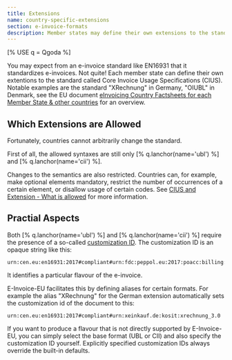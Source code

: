 ```yaml
---
title: Extensions
name: country-specific-extensions
section: e-invoice-formats
description: Member states may define their own extensions to the standard in the form of Core Invoice Usage Specifications (CIUS)
---
```

<!--qgoda-no-xgettext-->
[% USE q = Qgoda %]
<!--/qgoda-no-xgettext-->

You may expect from an e-invoice standard like EN16931 that it
standardizes e-invoices. Not quite! Each member state can define their own
extentions to the standard called Core Invoice Usage Specifications
(CIUS). Notable examples are the standard "XRechnung" in Germany, "OIUBL" in
Denmark, see the EU document [eInvoicing Country Factsheets for each Member State & other
countries](https://ec.europa.eu/digital-building-blocks/sites/display/DIGITAL/eInvoicing+Country+Factsheets+for+each+Member+State+and+other+countries)
for an overview.

## Which Extensions are Allowed

Fortunately, countries cannot arbitrarily change the standard.

First of all, the allowed syntaxes are still only
[% q.lanchor(name='ubl') %] and [% q.lanchor(name='cii') %].

Changes to the semantics are also restricted. Countries can, for example, make
optional elements mandatory, restrict the number of occurrences of a
certain element, or disallow usage of certain codes. See
[CIUS and Extension - What is allowed](https://ec.europa.eu/digital-building-blocks/sites/display/DIGITAL/CIUS+and+Extension+-+What+is+allowed) for more information.

## Practial Aspects

Both [% q.lanchor(name='ubl') %] and [% q.lanchor(name='cii') %] require the
presence of a so-called [customization ID](https://docs.peppol.eu/poacc/billing/3.0/syntax/ubl-invoice/cbc-CustomizationID/). The customization ID is an opaque string like this:

<!--qgoda-no-xgettext-->
```
urn:cen.eu:en16931:2017#compliant#urn:fdc:peppol.eu:2017:poacc:billing:3.0
```
<!--/qgoda-no-xgettext-->

It identifies a particular flavour of the e-invoice.

E-Invoice-EU facilitates this by defining aliases for certain formats. For
example the alias "XRechnung" for the German extension automatically sets
the customization id of the document to this:

<!--qgoda-no-xgettext-->
```
urn:cen.eu:en16931:2017#compliant#urn:xeinkauf.de:kosit:xrechnung_3.0
```
<!--qgoda-no-xgettext-->

If you want to produce a flavour that is not directly supported by
E-Invoice-EU, you can simply select the base format (UBL or CII) and
also specify the customization ID yourself. Explicitly specified customization
IDs always override the built-in defaults.
